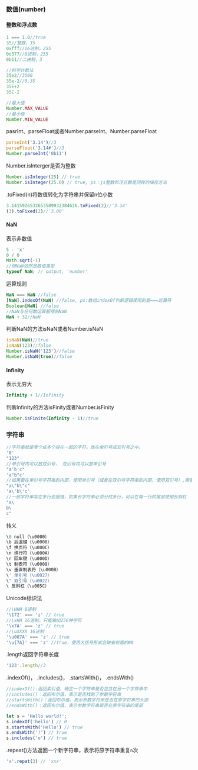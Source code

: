 ### 数值\(number\)

#### 整数和浮点数

```js
1 === 1.0//true
35//整数，35
0xfff//16进制，255
0o377//8进制，255
0b11//二进制，3

//科学计数法
35e2//3500
35e-2//0.35
35E+2
35E-2

//最大值
Number.MAX_VALUE
//最小值
Number.MIN_VALUE
```

pasrInt、parseFloat或者Number.parseInt、Number.parseFloat

```js
parseInt('3.14')//3
parseFloat('3.14#')//3
Number.parseInt('0b11')
```

Number.isInterger是否为整数

```js
Number.isInteger(25) // true
Number.isInteger(25.0) // true, ps：js整数和浮点数是同样的储存方法
```

.toFixed\(n\)将数值转化为字符串并保留n位小数

```js
3.1415926532653589932384626.toFixed(2)//'3.14'
(3).toFixed(2)//'3.00'
```

#### NaN

表示非数值

```js
5 - 'x'
0 / 0
Math.sqrt(-1)
//但NaN依然是数值类型
typeof NaN; // output, 'number'
```

运算规则

```js
NaN === NaN //false
[NaN].indexOf(NaN) //false, ps:数组indexOf判断逻辑使用的是===运算符
Boolean[NaN] //false
//NaN与任何数运算都得到NaN
NaN + 32//NaN
```

判断NaN的方法isNaN或者Number.isNaN

```js
isNaN(NaN)//true
isNaN(123)//false
Number.isNaN('123')//false
Number.isNaN(true)//false
```

#### **Infinity**

表示无穷大

```js
Infinity + 1//Infinity
```

判断Infinity的方法isFinity或者Number.isFinity

```js
Number.isFinite(Infinity - 1)//true
```

### 字符串

```js
//字符串就是零个或多个排在一起的字符，放在单引号或双引号之中。
'0'
"123"
//单引号内可以放双引号， 双引号内可以放单引号
"a'b'c"
'a"b"c'
//如果要在单引号字符串的内部，使用单引号（或者在双引号字符串的内部，使用双引号）,需要使用反斜杠(\)转义
"a\"b\"c"
'a\'b\'c'
//一般字符串写在多行会报错，如果长字符串必须分成多行，可以在每一行的尾部使用反斜杠
"a\
b\
c"
```

转义

```js
\0 null（\u0000）
\b 后退键（\u0008）
\f 换页符（\u000C）
\n 换行符（\u000A）
\r 回车键（\u000D）
\t 制表符（\u0009）
\v 垂直制表符（\u000B）
\' 单引号（\u0027）
\" 双引号（\u0022）
\ 反斜杠（\u005C）
```

Unicode标识法

```js
//\HHH 8进制
'\172' === 'z' // true
//\xHH 16进制，只能输出256种字符
'\x7A' === 'z' // true
//\uXXXX 16进制
'\u007A' === 'z' // true
'\u{7A}' === 'z' //true，使用大括号形式会缺省前面的00
```

.length返回字符串长度

```js
'123'.length//3
```

.indexOf\(\)， .includes\(\)， .startsWith\(\)， .endsWith\(\)

```js
//indexOf():返回索引值，确定一个字符串是否包含在另一个字符串中
//includes()：返回布尔值，表示是否找到了参数字符串
//startsWith()：返回布尔值，表示参数字符串是否在原字符串的头部
//endsWith()：返回布尔值，表示参数字符串是否在原字符串的尾部

let s = 'Hello world!';
s.indexOf('hello') // 0
s.startsWith('Hello') // true
s.endsWith('!') // true
s.includes('o') // true
```

.repeat\(\)方法返回一个新字符串，表示将原字符串重复`n`次

```js
'x'.repat(3) // 'xxx'
```



